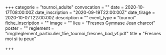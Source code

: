 +++
categorie = "tournoi_adulte"
convocation = ""
date = 2020-10-17T08:00:00Z
date_inscription = "2020-09-19T22:00:00Z"
date_tirage = 2020-10-07T22:00:00Z
description = ""
event_type = "tournoi"
fiche_inscription = ""
image = ""
lieu = "Fresnes Gymnase Jean charcot"
poster = ""
reglement = "img/reglement_particulier_15e_tournoi_fresnes_bad_vf.pdf"
title = "Fresnes moi si tu peux"

+++
